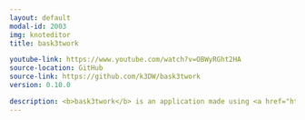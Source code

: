 ```yaml
---
layout: default
modal-id: 2003
img: knoteditor
title: bask3twork

youtube-link: https://www.youtube.com/watch?v=OBWyRGht2HA
source-location: GitHub
source-link: https://github.com/k3DW/bask3twork
version: 0.10.0

description: <b>bask3twork</b> is an application made using <a href="https://www.wxwidgets.org/" target="_blank">wxWidgets</a> and Daniel Isdell's <a href="http://clanbadge.com/" target="_blank">Celtic Knot Font</a>, to randomly generate Celtic knots. It is still in its early stage with more features being added soon. Portions of the knot can be edited and locked for editing, so you can make it exactly how you want!
---
```

